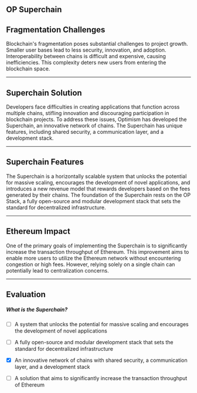 ## OP Superchain


## Fragmentation Challenges

Blockchain's fragmentation poses substantial challenges to project growth. Smaller user bases lead to less security, innovation, and adoption. Interoperability between chains is difficult and expensive, causing inefficiencies. This complexity deters new users from entering the blockchain space.

    


---
## Superchain Solution

Developers face difficulties in creating applications that function across multiple chains, stifling innovation and discouraging participation in blockchain projects. To address these issues, Optimism has developed the Superchain, an innovative network of chains. The Superchain has unique features, including shared security, a communication layer, and a development stack.

    


---
## Superchain Features

The Superchain is a horizontally scalable system that unlocks the potential for massive scaling, encourages the development of novel applications, and introduces a new revenue model that rewards developers based on the fees generated by their chains. The foundation of the Superchain rests on the OP Stack, a fully open-source and modular development stack that sets the standard for decentralized infrastructure.

    


---
## Ethereum Impact

One of the primary goals of implementing the Superchain is to significantly increase the transaction throughput of Ethereum. This improvement aims to enable more users to utilize the Ethereum network without encountering congestion or high fees. However, relying solely on a single chain can potentially lead to centralization concerns.

    


---
## Evaluation





##### What is the Superchain?  
     
- [ ]  A system that unlocks the potential for massive scaling and encourages the development of novel applications
- [ ]  A fully open-source and modular development stack that sets the standard for decentralized infrastructure
- [x]  An innovative network of chains with shared security, a communication layer, and a development stack
- [ ]  A solution that aims to significantly increase the transaction throughput of Ethereum

    
   